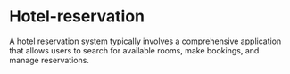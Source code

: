 # Hotel-reservation
A hotel reservation system typically involves a comprehensive application that allows users to search for available rooms, make bookings, and manage reservations.
